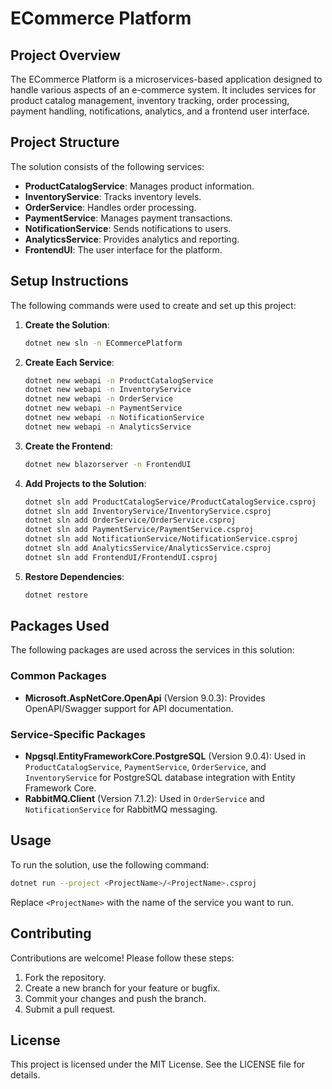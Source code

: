 # ECommerce Platform

## Project Overview
The ECommerce Platform is a microservices-based application designed to handle various aspects of an e-commerce system. It includes services for product catalog management, inventory tracking, order processing, payment handling, notifications, analytics, and a frontend user interface.

## Project Structure
The solution consists of the following services:

- **ProductCatalogService**: Manages product information.
- **InventoryService**: Tracks inventory levels.
- **OrderService**: Handles order processing.
- **PaymentService**: Manages payment transactions.
- **NotificationService**: Sends notifications to users.
- **AnalyticsService**: Provides analytics and reporting.
- **FrontendUI**: The user interface for the platform.

## Setup Instructions
The following commands were used to create and set up this project:

1. **Create the Solution**:
   ```bash
   dotnet new sln -n ECommercePlatform
   ```

2. **Create Each Service**:
   ```bash
   dotnet new webapi -n ProductCatalogService
   dotnet new webapi -n InventoryService
   dotnet new webapi -n OrderService
   dotnet new webapi -n PaymentService
   dotnet new webapi -n NotificationService
   dotnet new webapi -n AnalyticsService
   ```

3. **Create the Frontend**:
   ```bash
   dotnet new blazorserver -n FrontendUI
   ```

4. **Add Projects to the Solution**:
   ```bash
   dotnet sln add ProductCatalogService/ProductCatalogService.csproj
   dotnet sln add InventoryService/InventoryService.csproj
   dotnet sln add OrderService/OrderService.csproj
   dotnet sln add PaymentService/PaymentService.csproj
   dotnet sln add NotificationService/NotificationService.csproj
   dotnet sln add AnalyticsService/AnalyticsService.csproj
   dotnet sln add FrontendUI/FrontendUI.csproj
   ```

5. **Restore Dependencies**:
   ```bash
   dotnet restore
   ```

## Packages Used
The following packages are used across the services in this solution:

### Common Packages
- **Microsoft.AspNetCore.OpenApi** (Version 9.0.3): Provides OpenAPI/Swagger support for API documentation.

### Service-Specific Packages
- **Npgsql.EntityFrameworkCore.PostgreSQL** (Version 9.0.4): Used in `ProductCatalogService`, `PaymentService`, `OrderService`, and `InventoryService` for PostgreSQL database integration with Entity Framework Core.
- **RabbitMQ.Client** (Version 7.1.2): Used in `OrderService` and `NotificationService` for RabbitMQ messaging.

## Usage
To run the solution, use the following command:
```bash
dotnet run --project <ProjectName>/<ProjectName>.csproj
```
Replace `<ProjectName>` with the name of the service you want to run.

## Contributing
Contributions are welcome! Please follow these steps:
1. Fork the repository.
2. Create a new branch for your feature or bugfix.
3. Commit your changes and push the branch.
4. Submit a pull request.

## License
This project is licensed under the MIT License. See the LICENSE file for details.